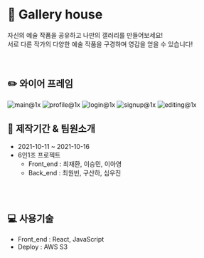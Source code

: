 # :art: Gallery house 
자신의 예술 작품을 공유하고 나만의  갤러리를 만들어보세요! <br/>
서로 다른 작가의 다양한 예술 작품을 구경하며 영감을 얻을 수 있습니다! <br/>
<br/>
<br/>

## :pencil2: 와이어 프레임
![main@1x](https://user-images.githubusercontent.com/74637336/137583765-d22a2e78-5ff4-45d9-af5b-5ca2c0487849.jpg)
![profile@1x](https://user-images.githubusercontent.com/74637336/137583771-2e14e24a-8f9b-47c5-8ffe-31d6303d6aeb.jpg)
![login@1x](https://user-images.githubusercontent.com/74637336/137583776-94844f9a-71dd-476d-9617-f077d972a496.PNG)
![signup@1x](https://user-images.githubusercontent.com/74637336/137583779-c0f9c343-d74c-45e2-95ea-9b8bce898620.PNG)
![editing@1x](https://user-images.githubusercontent.com/74637336/137583785-53e5547e-a65b-4336-90a5-d34f8a7f36c2.PNG)

## :couple: 제작기간 & 팀원소개
- 2021-10-11 ~ 2021-10-16 <br/>
- 6인1조 프로젝트 <br/>
  - Front_end : 최재환, 이승민, 이아영 <br/>
  - Back_end : 최원빈, 구산하, 심우진 <br/> 
<br/>
<br/>

## :computer: 사용기술 
- Front_end : React, JavaScript
- Deploy : AWS S3
<br/>
<br/>



